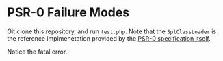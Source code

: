 PSR-0 Failure Modes
===================

Git clone this repository, and run `test.php`. Note that the `SplClassLoader` is the reference implmenetation provided by the [PSR-0 specification itself](https://github.com/php-fig/fig-standards/blob/master/accepted/PSR-0.md).

Notice the fatal error.